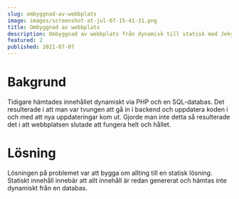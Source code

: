 ```yaml
---
slug: ombyggnad-av-webbplats
image: images/screenshot-at-jul-07-15-41-31.png
title: Ombyggnad av webbplats
description: Ombyggnad av webbplats från dynamisk till statisk med Jekyll.
featured: 2
published: 2021-07-07
---
```

# Bakgrund

Tidigare hämtades innehållet dynamiskt via PHP och en SQL-databas. Det resulterade i att man var tvungen att gå in i backend och uppdatera koden i och med att nya uppdateringar kom ut. Gjorde man inte detta så resulterade det i att webbplatsen slutade att fungera helt och hållet.

# Lösning

Lösningen på problemet var att bygga om allting till en statisk lösning. Statiskt innehåll innebär att allt innehåll är redan genererat och hämtas inte dynamiskt från en databas.